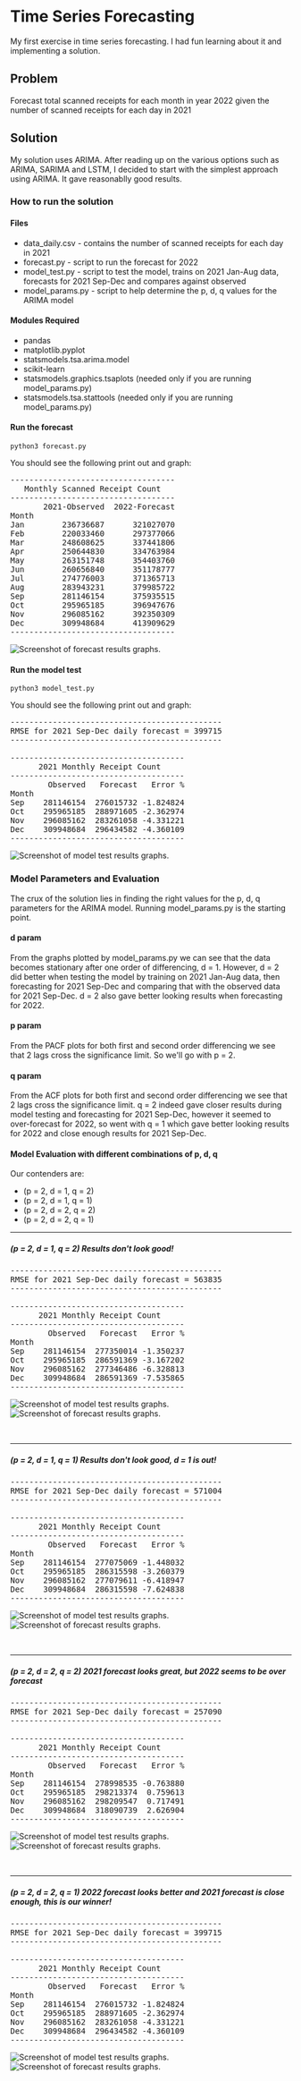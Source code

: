 # Time Series Forecasting
My first exercise in time series forecasting. I had fun learning about it and implementing a solution.
## Problem
Forecast total scanned receipts for each month in year 2022 given the number of scanned receipts for each day in 2021
## Solution
My solution uses ARIMA. After reading up on the various options such as ARIMA, SARIMA and LSTM, I decided to start with the simplest approach using ARIMA. It gave reasonablly good results.
### How to run the solution
#### Files
- data_daily.csv - contains the number of scanned receipts for each day in 2021
- forecast.py - script to run the forecast for 2022
- model_test.py - script to test the model, trains on 2021 Jan-Aug data, forecasts for 2021 Sep-Dec and compares against observed
- model_params.py - script to help determine the p, d, q values for the ARIMA model
#### Modules Required
- pandas
- matplotlib.pyplot
- statsmodels.tsa.arima.model
- scikit-learn
- statsmodels.graphics.tsaplots (needed only if you are running model_params.py)
- statsmodels.tsa.stattools (needed only if you are running model_params.py)
#### Run the forecast
```console 
python3 forecast.py
```

You should see the following print out and graph:
<pre>
-----------------------------------
   Monthly Scanned Receipt Count
-----------------------------------
       2021-Observed  2022-Forecast
Month                              
Jan        236736687      321027070
Feb        220033460      297377066
Mar        248608625      337441806
Apr        250644830      334763984
May        263151748      354403760
Jun        260656840      351178777
Jul        274776003      371365713
Aug        283943231      379985722
Sep        281146154      375935515
Oct        295965185      396947676
Nov        296085162      392350309
Dec        309948684      413909629
-----------------------------------
</pre>

![Screenshot of forecast results graphs.](/images/Forecast-2-2-1.png)

#### Run the model test
```console 
python3 model_test.py
```

You should see the following print out and graph:
<pre>
---------------------------------------------
RMSE for 2021 Sep-Dec daily forecast = 399715
---------------------------------------------

-------------------------------------
      2021 Monthly Receipt Count     
-------------------------------------
        Observed   Forecast   Error %
Month                                
Sep    281146154  276015732 -1.824824
Oct    295965185  288971605 -2.362974
Nov    296085162  283261058 -4.331221
Dec    309948684  296434582 -4.360109
-------------------------------------
</pre>

![Screenshot of model test results graphs.](/images/TestResult-2-2-1.png)

### Model Parameters and Evaluation
The crux of the solution lies in finding the right values for the p, d, q parameters for the ARIMA model. Running model_params.py is the starting point.

#### d param
From the graphs plotted by model_params.py we can see that the data becomes stationary after one order
of differencing, d = 1. However, d = 2 did better when testing the model by training on 2021 Jan-Aug
data, then forecasting for 2021 Sep-Dec and comparing that with the observed data for 2021 Sep-Dec.
d = 2 also gave better looking results when forecasting for 2022.

#### p param
From the PACF plots for both first and second order differencing we see that 2 lags cross the significance limit.
So we'll go with p = 2.

#### q param
From the ACF plots for both first and second order differencing we see that 2 lags cross the significance limit.
q = 2 indeed gave closer results during model testing and forecasting for 2021 Sep-Dec, however it
seemed to over-forecast for 2022, so went with q = 1 which gave better looking results for 2022
and close enough results for 2021 Sep-Dec.

#### Model Evaluation with different combinations of p, d, q
Our contenders are:
- (p = 2, d = 1, q = 2)
- (p = 2, d = 1, q = 1)
- (p = 2, d = 2, q = 2)
- (p = 2, d = 2, q = 1)
  
---
##### (p = 2, d = 1, q = 2) Results don't look good!

<pre>
---------------------------------------------
RMSE for 2021 Sep-Dec daily forecast = 563835
---------------------------------------------

-------------------------------------
      2021 Monthly Receipt Count
-------------------------------------
        Observed   Forecast   Error %
Month
Sep    281146154  277350014 -1.350237
Oct    295965185  286591369 -3.167202
Nov    296085162  277346486 -6.328813
Dec    309948684  286591369 -7.535865
-------------------------------------
</pre>

![Screenshot of model test results graphs.](/images/TestResult-2-1-2.png)
![Screenshot of forecast results graphs.](/images/Forecast-2-1-2.png)

<br>

---

##### (p = 2, d = 1, q = 1) Results don't look good, d = 1 is out!

<pre>
---------------------------------------------
RMSE for 2021 Sep-Dec daily forecast = 571004
---------------------------------------------

-------------------------------------
      2021 Monthly Receipt Count
-------------------------------------
        Observed   Forecast   Error %
Month
Sep    281146154  277075069 -1.448032
Oct    295965185  286315598 -3.260379
Nov    296085162  277079611 -6.418947
Dec    309948684  286315598 -7.624838
-------------------------------------
</pre>

![Screenshot of model test results graphs.](/images/TestResult-2-1-1.png)
![Screenshot of forecast results graphs.](/images/Forecast-2-1-1.png)

<br>

---

##### (p = 2, d = 2, q = 2) 2021 forecast looks great, but 2022 seems to be over forecast

<pre>
---------------------------------------------
RMSE for 2021 Sep-Dec daily forecast = 257090
---------------------------------------------

-------------------------------------
      2021 Monthly Receipt Count
-------------------------------------
        Observed   Forecast   Error %
Month
Sep    281146154  278998535 -0.763880
Oct    295965185  298213374  0.759613
Nov    296085162  298209547  0.717491
Dec    309948684  318090739  2.626904
-------------------------------------
</pre>

![Screenshot of model test results graphs.](/images/TestResult-2-2-2.png)
![Screenshot of forecast results graphs.](/images/Forecast-2-2-2.png)

<br>

---

##### (p = 2, d = 2, q = 1) 2022 forecast looks better and 2021 forecast is close enough, this is our winner!

<pre>
---------------------------------------------
RMSE for 2021 Sep-Dec daily forecast = 399715
---------------------------------------------

-------------------------------------
      2021 Monthly Receipt Count
-------------------------------------
        Observed   Forecast   Error %
Month
Sep    281146154  276015732 -1.824824
Oct    295965185  288971605 -2.362974
Nov    296085162  283261058 -4.331221
Dec    309948684  296434582 -4.360109
-------------------------------------
</pre>

![Screenshot of model test results graphs.](/images/TestResult-2-2-1.png)
![Screenshot of forecast results graphs.](/images/Forecast-2-2-1.png)


